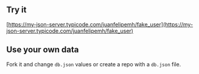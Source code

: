## Try it

[https://my-json-server.typicode.com/juanfelipemh/fake_user](https://my-json-server.typicode.com/juanfelipemh/fake_user)

## Use your own data

Fork it and change `db.json` values or create a repo with a `db.json` file.
